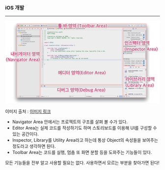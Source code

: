 ### iOS 개발

---

![xcode 영역](/img/xcode_area.png) 

이미지 출처 : [이미지 링크](https://m.blog.naver.com/PostView.nhn?blogId=sqlpro&logNo=221045495843&proxyReferer=https:%2F%2Fwww.google.com%2F)

- Navigator Area 안에서는 프로젝트의 구조를 살펴 볼 수가 있다.
- Editor Area는 실제 코드를 작성하기도 하며 스토리보드를 이용해 UI를 구성할 수 있는 공간이다.
- Inspector, Library를 Utility Area라고 하는데 통상 Object의 속성들을 보여주는 정도라고 생각하면 된다.
- Toolbar Area는 코드를 실행, 멈춤 또 화면 분할 등을 도와주는 기능들이 있다.

모든 기능들을 전부 알고 사용할 필요는 없다. 사용하면서 모르는 부분을 찾아가면 된다!